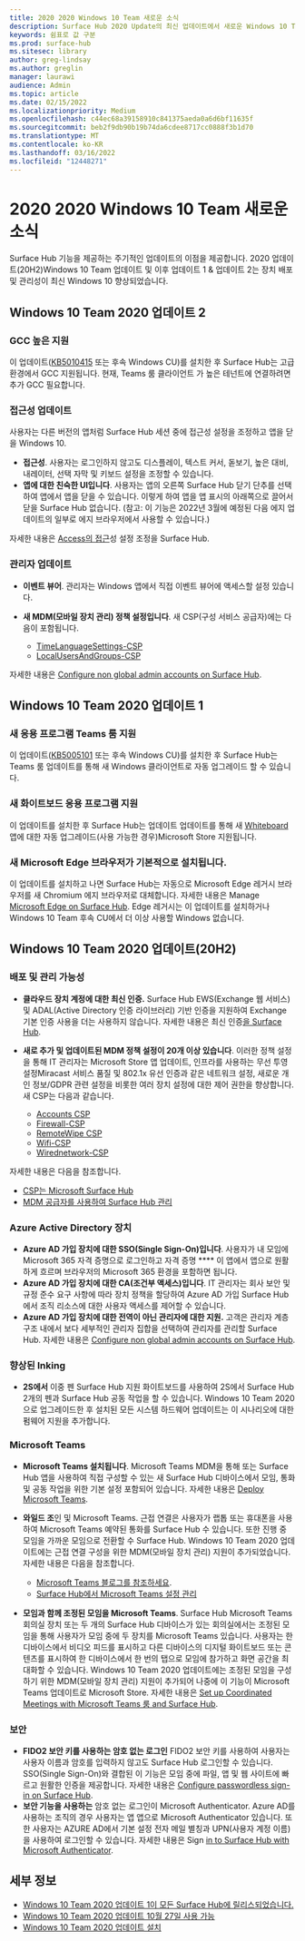```yaml
---
title: 2020 2020 Windows 10 Team 새로운 소식
description: Surface Hub 2020 Update의 최신 업데이트에서 새로운 Windows 10 Team 확인해 보아야 합니다.
keywords: 쉼표로 값 구분
ms.prod: surface-hub
ms.sitesec: library
author: greg-lindsay
ms.author: greglin
manager: laurawi
audience: Admin
ms.topic: article
ms.date: 02/15/2022
ms.localizationpriority: Medium
ms.openlocfilehash: c44ec68a39158910c841375aeda0a6d6bf11635f
ms.sourcegitcommit: beb2f9db90b19b74da6cdee8717cc0888f3b1d70
ms.translationtype: MT
ms.contentlocale: ko-KR
ms.lasthandoff: 03/16/2022
ms.locfileid: "12448271"
---
```

# <a name="whats-new-in-windows-10-team-2020-updates"></a>2020 2020 Windows 10 Team 새로운 소식

Surface Hub 기능을 제공하는 주기적인 업데이트의 이점을 제공합니다. 2020 업데이트(20H2)Windows 10 Team 업데이트 및 이후 업데이트 1 & 업데이트 2는 장치 배포 및 관리성이 최신 Windows 10 향상되었습니다.

## <a name="windows-10-team-2020-update-2"></a>Windows 10 Team 2020 업데이트 2 

### <a name="gcc-high-support"></a>GCC 높은 지원

이 업데이트([KB5010415](https://support.microsoft.com/help/5010415) 또는 후속 Windows CU)를 설치한 후 Surface Hub는 고급 환경에서 GCC 지원됩니다. 현재, Teams 룸 클라이언트 [ ](surface-hub-teams-rooms.md#support-for-teams-rooms-in-government-community-cloud-high-gcc-h) 가 높은 테넌트에 연결하려면 추가 GCC 필요합니다.

### <a name="ease-of-access-updates"></a>접근성 업데이트

사용자는 다른 버전의 앱처럼 Surface Hub 세션 중에 접근성 설정을 조정하고 앱을 닫을 Windows 10. 

- **접근성**. 사용자는 로그인하지 않고도 디스플레이, 텍스트 커서, 돋보기, 높은 대비, 내레이터, 선택 자막 및 키보드 설정을 조정할 수 있습니다. 
- **앱에 대한 친숙한 UI입니다**. 사용자는 앱의 오른쪽 Surface Hub 닫기 단추를 선택하여 앱에서 앱을 닫을 수 있습니다. 이렇게 하여 앱을 앱 표시의 아래쪽으로 끌어서 닫을 Surface Hub 없습니다. (참고: 이 기능은 2022년 3월에 예정된 다음 에지 업데이트의 일부로 에지 브라우저에서 사용할 수 있습니다.) 

자세한 내용은 [Access의 접근](accessibility-surface-hub.md)성 설정 조정을 Surface Hub.

### <a name="administrator-updates"></a>관리자 업데이트

- **이벤트 뷰어**. 관리자는 Windows 앱에서 직접 이벤트 뷰어에 액세스할 설정 있습니다. 
- **새 MDM(모바일 장치 관리) 정책 설정입니다**. 새 CSP(구성 서비스 공급자)에는 다음이 포함됩니다.

  - [TimeLanguageSettings-CSP](/windows/client-management/mdm/policy-csp-timelanguagesettings)
  - [LocalUsersAndGroups-CSP](/windows/client-management/mdm/policy-csp-localusersandgroups) 

자세한 내용은 [Configure non global admin accounts on Surface Hub](surface-hub-2s-nonglobal-admin.md).


## <a name="windows-10-team-2020-update-1"></a>Windows 10 Team 2020 업데이트 1

### <a name="support-for-new-teams-rooms-application"></a>새 응용 프로그램 Teams 룸 지원

이 업데이트([KB5005101](https://support.microsoft.com/help/5005101) 또는 후속 Windows CU)를 설치한 후 Surface Hub는 Teams 룸 업데이트를 통해 새 Windows 클라이언트로 자동 업그레이드 [](surface-hub-teams-rooms.md) 할 수 있습니다.

### <a name="support-for-new-whiteboard-application"></a>새 화이트보드 응용 프로그램 지원

이 업데이트를 설치한 후 Surface Hub는 업데이트 업데이트를 통해 새 [Whiteboard](https://techcommunity.microsoft.com/t5/surface-it-pro-blog/unified-whiteboard-experience-coming-to-surface-hub/ba-p/3145226) 앱에 대한 자동 업그레이드(사용 가능한 경우)Microsoft Store 지원됩니다.

### <a name="new-microsoft-edge-browser-installed-by-default"></a>새 Microsoft Edge 브라우저가 기본적으로 설치됩니다.

이 업데이트를 설치하고 나면 Surface Hub는 자동으로 Microsoft Edge 레거시 브라우저를 새 Chromium 에지 브라우저로 대체합니다.  자세한 내용은 Manage [Microsoft Edge on Surface Hub](surface-hub-install-chromium-edge.md). Edge 레거시는 이 업데이트를 설치하거나 Windows 10 Team 후속 CU에서 더 이상 사용할 Windows 없습니다.


## <a name="windows-10-team-2020-update-20h2"></a>Windows 10 Team 2020 업데이트(20H2)

### <a name="deployment-and-manageability"></a>배포 및 관리 가능성

- **클라우드 장치 계정에 대한 최신 인증.** Surface Hub EWS(Exchange 웹 서비스) 및 ADAL(Active Directory 인증 라이브러리) 기반 인증을 지원하여 Exchange 기본 인증 사용을 더는 사용하지 않습니다. 자세한 내용은 최신 인증[을 Surface Hub](surface-hub-modern-auth.md).
- **새로 추가 및 업데이트된 MDM 정책 설정이 20개 이상 있습니다**.  이러한 정책 설정을 통해 IT 관리자는 Microsoft Store 앱 업데이트, 인프라를 사용하는 무선 투영 설정Miracast 서비스 품질 및 802.1x 유선 인증과 같은 네트워크 설정, 새로운 개인 정보/GDPR 관련 설정을 비롯한 여러 장치 설정에 대한 제어 권한을 향상합니다. 새 CSP는 다음과 같습니다.

  - [Accounts CSP](/windows/client-management/mdm/accounts-csp)
  - [Firewall-CSP](/windows/client-management/mdm/firewall-csp)
  - [RemoteWipe CSP](/windows/client-management/mdm/remotewipe-csp)
  - [Wifi-CSP](/windows/client-management/mdm/wifi-csp)
  - [Wirednetwork-CSP](/windows/client-management/mdm/wirednetwork-csp)

자세한 내용은 다음을 참조합니다.

- [CSP는 Microsoft Surface Hub](/windows/client-management/mdm/configuration-service-provider-reference#surfacehubcspsupport)
- [MDM 공급자를 사용하여 Surface Hub 관리](manage-settings-with-mdm-for-surface-hub.md)

### <a name="azure-active-directory-joined-devices"></a>Azure Active Directory 장치

- **Azure AD 가입 장치에 대한 SSO(Single Sign-On)입니다**. 사용자가 내 모임에 Microsoft 365 자격 증명으로 로그인하고 자격 증명 **** 이 앱에서 앱으로 원활하게 흐르며 브라우저의 Microsoft 365 환경을 포함하면 됩니다.
- **Azure AD 가입 장치에 대한 CA(조건부 액세스)입니다**. IT 관리자는 회사 보안 및 규정 준수 요구 사항에 따라 장치 정책을 할당하여 Azure AD 가입 Surface Hub에서 조직 리소스에 대한 사용자 액세스를 제어할 수 있습니다.
- **Azure AD 가입 장치에 대한 전역이 아닌 관리자에 대한 지원.** 고객은 관리자 계층 구조 내에서 보다 세부적인 관리자 집합을 선택하여 관리자를 관리할 Surface Hub. 자세한 내용은 [Configure non global admin accounts on Surface Hub](surface-hub-2s-nonglobal-admin.md).

### <a name="inking-improvements"></a>향상된 Inking

- **2S에서** 이중 펜 Surface Hub 지원  화이트보드를 사용하여 2S에서 Surface Hub 2개의 펜과 Surface Hub 공동 작업을 할 수 있습니다. Windows 10 Team 2020으로 업그레이드한 후 설치된 모든 시스템 하드웨어 업데이트는 이 시나리오에 대한 펌웨어 지원을 추가합니다.

### <a name="microsoft-teams"></a>Microsoft Teams  

- **Microsoft Teams 설치됩니다**. Microsoft Teams MDM을 통해 또는 Surface Hub 앱을 사용하여 직접 구성할 수 있는 새 Surface Hub 디바이스에서 모임, 통화 및 공동 작업을 위한 기본 설정 포함되어 있습니다. 자세한 내용은 [Deploy Microsoft Teams](/MicrosoftTeams/teams-surface-hub).
- **와일드 조**인 및 Microsoft Teams.  근접 연결은 사용자가 랩톱 또는 휴대폰을 사용하여 Microsoft Teams 예약된 통화를 Surface Hub 수 있습니다.  또한 진행 중 모임을 가까운 모임으로 전환할 수 Surface Hub. Windows 10 Team 2020 업데이트에는 근접 연결 구성을 위한 MDM(모바일 장치 관리) 지원이 추가되었습니다. 자세한 내용은 다음을 참조합니다.

  - [Microsoft Teams 블로그를 참조하세요](https://techcommunity.microsoft.com/t5/microsoft-teams-blog/microsoft-teams-devices-for-shared-spaces-july-and-august-update/ba-p/1604833).
  - [Surface Hub에서 Microsoft Teams 설정 관리](/MicrosoftTeams/rooms/surface-hub-manage-config)

- **모임과 함께 조정된 모임을 Microsoft Teams**. Surface Hub Microsoft Teams 회의실 장치 또는 두 개의 Surface Hub 디바이스가 있는 회의실에서는 조정된 모임을 통해 사용자가 모임 중에 두 장치를 Microsoft Teams 있습니다. 사용자는 한 디바이스에서 비디오 피드를 표시하고 다른 디바이스의 디지털 화이트보드 또는 콘텐츠를 표시하여 한 디바이스에서 한 번의 탭으로 모임에 참가하고 화면 공간을 최대화할 수 있습니다. Windows 10 Team 2020 업데이트에는 조정된 모임을 구성하기 위한 MDM(모바일 장치 관리) 지원이 추가되어 나중에 이 기능이 Microsoft Teams 업데이트로 Microsoft Store. 자세한 내용은 [Set up Coordinated Meetings with Microsoft Teams 룸 and Surface Hub](/MicrosoftTeams/rooms/coordinated-meetings).

### <a name="security"></a>보안

- **FIDO2 보안 키를 사용하는 암호 없는 로그인** FIDO2 보안 키를 사용하여 사용자는 사용자 이름과 암호를 입력하지 않고도 Surface Hub 로그인할 수 있습니다. SSO(Single Sign-On)와 결합된 이 기능은 모임 중에 파일, 앱 및 웹 사이트에 빠르고 원활한 인증을 제공합니다. 자세한 내용은 [Configure passwordless sign-in on Surface Hub](surface-hub-2s-phone-authenticate.md).
- **보안 기능을 사용하는** 암호 없는 로그인이 Microsoft Authenticator.  Azure AD를 사용하는 조직의 경우 사용자는 앱 앱으로 Microsoft Authenticator 있습니다. 또한 사용자는 AZURE AD에서 기본 설정 전자 메일 별칭과 UPN(사용자 계정 이름)을 사용하여 로그인할 수 있습니다. 자세한 내용은 Sign [in to Surface Hub with Microsoft Authenticator](surface-hub-authenticator-app.md).

## <a name="learn-more"></a>세부 정보

- [Windows 10 Team 2020 업데이트 1이 모든 Surface Hub에 릴리스되었습니다.](https://techcommunity.microsoft.com/t5/surface-it-pro-blog/windows-10-team-2020-update-1-released-to-all-surface-hubs/ba-p/2653503)
- [Windows 10 Team 2020 업데이트 10월 27일 사용 가능](https://techcommunity.microsoft.com/t5/surface-it-pro-blog/surface-hub-windows-10-team-2020-update-available-october-27/ba-p/1810739)
- [Windows 10 Team 2020 업데이트 설치](surface-hub-2020-update.md)

